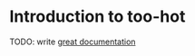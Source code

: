 # Introduction to too-hot

TODO: write [great documentation](http://jacobian.org/writing/what-to-write/)
